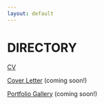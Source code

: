 ```yaml
---
layout: default
---
```


# DIRECTORY

[CV](./cv)

[Cover Letter](/coverletter) (coming soon!)

[Portfolio Gallery](/portfolio) (coming soon!)
